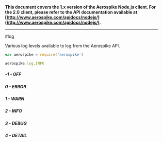 **This document covers the 1.x version of the Aerospike Node.js client. For the
2.0 client, please refer to the API documentation available at
[http://www.aerospike.com/apidocs/nodejs/](http://www.aerospike.com/apidocs/nodejs/).**

----------

#log

Various log levels available to log from the Aerospike API.

```js
var aerospike = require('aerospike')

aerospike.log.INFO
```

##### -1 - OFF

#####  0 - ERROR

#####  1 - WARN

#####  2 - INFO

#####  3 - DEBUG

#####  4 - DETAIL
